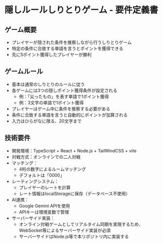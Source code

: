 # 隠しルールしりとりゲーム - 要件定義書

## ゲーム概要
- プレイヤーが隠された条件を推察しながら行うしりとりゲーム
- 特定の条件に合致する単語を言うとポイントを獲得できる
- 先に5ポイント獲得したプレイヤーが勝利

## ゲームルール
- 基本は通常のしりとりのルールに従う
- 各ゲームには3つの隠しポイント獲得条件が設定される
  - 例：「尖ったもの」を表す単語で1ポイント獲得
  - 例：3文字の単語で1ポイント獲得
- プレイヤーはゲーム中に条件を推察する必要がある
- 条件に合致する単語を言うと自動的にポイントが加算される
- 入力はひらがなに限る、20文字まで

## 技術要件
- 開発環境：TypeScript + React + Node.js + TailWindCSS + vite
- 対戦方式：オンラインでの二人対戦
- マッチング：
  - 4桁の数字によるルームマッチング
  - デフォルトは「0000」
- レーティングシステム：
  - プレイヤーのレートを計算
  - レート情報はlocalStorageに保存（データベース不使用）
- AI連携：
  - Google Gemini APIを使用
  - APIキーは環境変数で管理
- サーバーサイド実装：
  - オンライン対戦ゲームとしてリアルタイム同期を実現するため、WebSocket等によるサーバーサイド実装が必須
  - サーバーサイドはNode.js等で本リポジトリ内に実装する